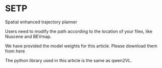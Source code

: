 # SETP
Spatial enhanced trajectory planner

Users need to modify the path according to the location of your files, like Nuscene and BEVmap.

We have provided the model weights for this article. Please download them from here 

The python library used in this article is the same as qwen2VL.